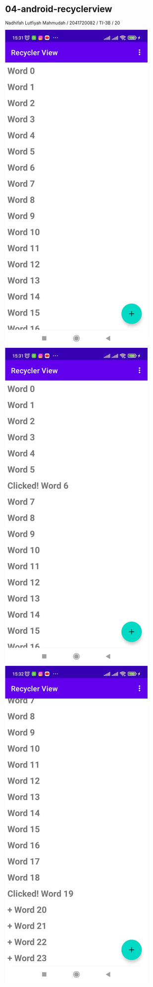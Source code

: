 # 04-android-recyclerview

Nadhifah Lutfiyah Mahmudah / 2041720082 / TI-3B / 20

![Screenshot hello_world](images/1.jpeg)
![Screenshot hello_world](images/2.jpeg)
![Screenshot hello_world](images/3.jpeg)
